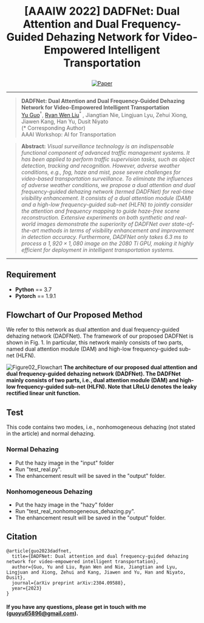  # <p align=center> [AAAIW 2022] DADFNet: Dual Attention and Dual Frequency-Guided Dehazing Network for Video-Empowered Intelligent Transportation</p>

<div align="center">
 
[![Paper](https://img.shields.io/badge/DADFNet-Paper-red.svg)](https://arxiv.org/abs/2304.09588)
</div>

---
>**DADFNet: Dual Attention and Dual Frequency-Guided Dehazing Network for Video-Empowered Intelligent Transportation**<br>  [Yu Guo](https://scholar.google.com/citations?user=klYz-acAAAAJ&hl=zh-CN)<sup>†</sup>, [Ryan Wen Liu](http://mipc.whut.edu.cn/index.html)<sup>* </sup>, Jiangtian Nie, Lingjuan Lyu, Zehui Xiong, Jiawen Kang, Han Yu, Dusit Niyato <br>
(* Corresponding Author)<br>
>AAAI Workshop: AI for Transportation

> **Abstract:** *Visual surveillance technology is an indispensable functional component of advanced traffic management systems. It has been applied to perform traffic supervision tasks, such as object detection, tracking and recognition. However, adverse weather conditions, e.g., fog, haze and mist, pose severe challenges for video-based transportation surveillance. To eliminate the influences of adverse weather conditions, we propose a dual attention and dual frequency-guided dehazing network (termed DADFNet) for real-time visibility enhancement. It consists of a dual attention module (DAM) and a high-low frequency-guided sub-net (HLFN) to jointly consider the attention and frequency mapping to guide haze-free scene reconstruction. Extensive experiments on both synthetic and real-world images demonstrate the superiority of DADFNet over state-of-the-art methods in terms of visibility enhancement and improvement in detection accuracy. Furthermore, DADFNet only takes $6.3$ ms to process a $1,920 \times 1,080$ image on the $2080$ Ti GPU, making it highly efficient for deployment in intelligent transportation systems.*
---

## Requirement ##
* __Python__ == 3.7
* __Pytorch__ == 1.9.1

## Flowchart of Our Proposed Method

We refer to this network as dual attention and dual frequency-guided dehazing network (DADFNet). The framework of our proposed DADFNet is shown in Fig. 1. In particular, this network mainly consists of two parts, named dual attention module (DAM) and high-low frequency-guided sub-net (HLFN). 

![Figure02_Flowchart](https://user-images.githubusercontent.com/48637474/158503605-3200f3dd-ecec-4404-8ee5-04b404a30f66.png)
**The architecture of our proposed dual attention and dual frequency-guided dehazing network (DADFNet). The DADFNet mainly consists of two parts, i.e., dual attention module (DAM) and high-low frequency-guided sub-net (HLFN). Note that LReLU denotes the leaky rectified linear unit function.**

## Test
This code contains two modes, i.e., nonhomogeneous dehazing (not stated in the article) and normal dehazing.
### Normal Dehazing
* Put the hazy image in the "input" folder
* Run "test_real.py". 
* The enhancement result will be saved in the "output" folder.

### Nonhomogeneous Dehazing
* Put the hazy image in the "hazy" folder
* Run "test_real_nonhomogeneous_dehazing.py". 
* The enhancement result will be saved in the "output" folder.

## Citation

```
@article{guo2023dadfnet,
  title={DADFNet: Dual attention and dual frequency-guided dehazing network for video-empowered intelligent transportation},
  author={Guo, Yu and Liu, Ryan Wen and Nie, Jiangtian and Lyu, Lingjuan and Xiong, Zehui and Kang, Jiawen and Yu, Han and Niyato, Dusit},
  journal={arXiv preprint arXiv:2304.09588},
  year={2023}
}
```

#### If you have any questions, please get in touch with me (guoyu65896@gmail.com).
